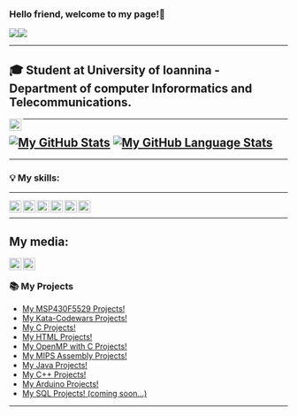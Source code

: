 
### Hello friend, welcome to my page!👋

![](https://th.bing.com/th/id/OIP.OI7ZpSi6-Eb-v7z1k4rWwgHaEK?pid=ImgDet&rs=1)![](https://th.bing.com/th/id/Rca6e0904b3829cdf18a4e06f38b3a7cc?rik=pwrKKiDMgrXj3g&pid=ImgRaw)

---

## 🎓 Student at University of Ioannina - Department of computer Inforormatics and Telecommunications.
<img align="left" alt="GITHUB" width="22px" src="https://cdn.jsdelivr.net/npm/simple-icons@3.13.0/icons/github.svg" />


---
[![My GitHub Stats](https://github-readme-stats.vercel.app/api/?username=alexandrospanag&count_private=true&theme=dark&showicons=true)]()
[![My GitHub Language Stats](https://github-readme-stats.vercel.app/api/top-langs/?username=alexandrospanag&langs_count=5&theme=dark)]()
---



---
### 💡 My skills:
---
<img align="left" alt="CPLUSPLUS" width="22px" src="https://cdn.jsdelivr.net/npm/simple-icons@3.13.0/icons/cplusplus.svg" />
<img align="left" alt="C" width="22px" src="https://cdn.jsdelivr.net/npm/simple-icons@3.13.0/icons/c.svg" />
<img align="left" alt="SQL" width="22px" src="https://cdn.jsdelivr.net/npm/simple-icons@3.13.0/icons/sqlite.svg" />
<img align="left" alt="HTML5" width="22px" src="https://cdn.jsdelivr.net/npm/simple-icons@3.13.0/icons/html5.svg" />
<img align="left" alt="JAVA" width="22px" src="https://cdn.jsdelivr.net/npm/simple-icons@3.13.0/icons/java.svg" />
<img align="left" alt="ARDUINO" width="22px" src="https://cdn.jsdelivr.net/npm/simple-icons@3.13.0/icons/arduino.svg" />


<br />

---
## My media:

<img align="left" alt="GITHUB" width="22px" src="https://cdn.jsdelivr.net/npm/simple-icons@3.13.0/icons/github.svg" />
<img align="left" alt="GITHUB" width="22px" src="https://cdn.jsdelivr.net/npm/simple-icons@3.13.0/icons/youtube.svg" />



<br />




### 📚 My Projects

<!-- BLOG-POST-LIST:START -->
- [My MSP430F5529 Projects!](https://github.com/AlexandrosPanag/Ti-launch-pad-with-MSP430-MCU)
- [My Kata-Codewars Projects!](https://github.com/AlexandrosPanag/C-Project-Codewars)
- [My C Projects!](https://github.com/AlexandrosPanag/My-C-Projects)
- [My HTML Projects!](https://github.com/AlexandrosPanag/HTML-Start)
- [My OpenMP with C Projects!](https://github.com/AlexandrosPanag/OpenMP-with-C)
- [My MIPS Assembly Projects!](https://github.com/AlexandrosPanag/My-MIPS-Assembly-Projects)
- [My Java Projects!](https://github.com/AlexandrosPanag/My-Java-Projects)
- [My C++ Projects!](https://github.com/AlexandrosPanag/My_CPlusPlus_Projects)
- [My Arduino Projects!](https://github.com/AlexandrosPanag/My_Arduino_UNO_R3_ATmega328P_Projects)
- [My SQL Projects! (coming soon...)]()
<!-- BLOG-POST-LIST:END -->


---


[github]:https://github.com/AlexandrosPanag

